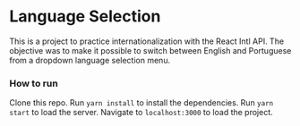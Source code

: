 # Language Selection  

This is a project to practice internationalization with the React Intl API. The objective was to make it possible to switch between English and Portuguese from a dropdown language selection menu.

### How to run

Clone this repo.
Run `yarn install` to install the dependencies.
Run `yarn start` to load the server.
Navigate to `localhost:3000` to load the project.
